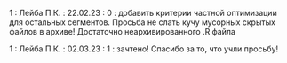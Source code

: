 1 : Лейба П.К. : 22.02.23 : 0 : добавить критерии частной оптимизации для остальных сегментов. Просьба не слать кучу мусорных скрытых файлов в архиве! Достаточно неархивированного .R файла

1 : Лейба П.К. : 02.03.23 : 1 : зачтено! Спасибо за то, что учли просьбу!
